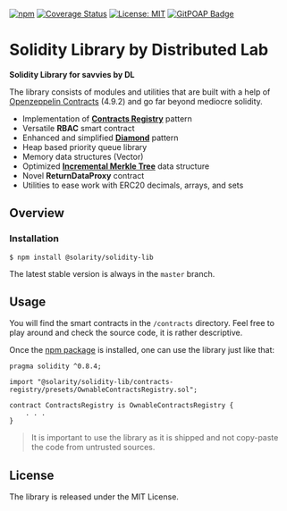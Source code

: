 [![npm](https://img.shields.io/npm/v/@solarity/solidity-lib.svg)](https://www.npmjs.com/package/@solarity/solidity-lib)
[![Coverage Status](https://codecov.io/gh/dl-solarity/solidity-lib/graph/badge.svg)](https://codecov.io/gh/dl-solarity/solidity-lib)
[![License: MIT](https://img.shields.io/badge/License-MIT-yellow.svg)](https://opensource.org/licenses/MIT)
[![GitPOAP Badge](https://public-api.gitpoap.io/v1/repo/dl-solarity/solidity-lib/badge)](https://www.gitpoap.io/gh/dl-solarity/solidity-lib)

# Solidity Library by Distributed Lab


**Solidity Library for savvies by DL**

The library consists of modules and utilities that are built with a help of [Openzeppelin Contracts](https://github.com/OpenZeppelin/openzeppelin-contracts) (4.9.2) and go far beyond mediocre solidity.

- Implementation of [**Contracts Registry**](https://eips.ethereum.org/EIPS/eip-6224) pattern
- Versatile **RBAC** smart contract
- Enhanced and simplified [**Diamond**](https://eips.ethereum.org/EIPS/eip-2535) pattern
- Heap based priority queue library
- Memory data structures (Vector)
- Optimized [**Incremental Merkle Tree**](https://github.com/runtimeverification/deposit-contract-verification/blob/master/deposit-contract-verification.pdf) data structure
- Novel **ReturnDataProxy** contract
- Utilities to ease work with ERC20 decimals, arrays, and sets

## Overview

### Installation

```console
$ npm install @solarity/solidity-lib
```

The latest stable version is always in the `master` branch.

## Usage

You will find the smart contracts in the `/contracts` directory. Feel free to play around and check the source code, it is rather descriptive.

Once the [npm package](https://www.npmjs.com/package/@solarity/solidity-lib) is installed, one can use the library just like that:

```solidity
pragma solidity ^0.8.4;

import "@solarity/solidity-lib/contracts-registry/presets/OwnableContractsRegistry.sol";

contract ContractsRegistry is OwnableContractsRegistry {
    . . .
}
```

> It is important to use the library as it is shipped and not copy-paste the code from untrusted sources.

## License

The library is released under the MIT License.
